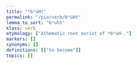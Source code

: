 ```yaml
---
title: "*bʰúHt"
permalink: "/pie/verb/bʰúHt"
lemma_to_sort: "bʰuht"
klass: verb
etymology: ["Athematic root aorist of *bʰuH-."]
markers: []
synonyms: []
definitions: [["to become"]]
topics: []
---
```

